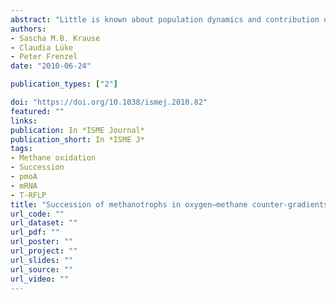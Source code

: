 ```yaml
---
abstract: "Little is known about population dynamics and contribution of specific taxa to methane oxidation in flooded rice paddies. In this article we investigate the succession of methanotrophs in oxygen–methane counter-gradients. We used a gradient microcosm system that simulates oxic–anoxic interfaces of a water-saturated paddy soils, and measured pmoA-based (gene encoding particulate methane monooxygenase) terminal restriction fragment length polymorphism (T-RFLP) profiles at both the transcription (mRNA) and the population (DNA) levels. The DNA T-RFLP profiles indicated that the methanotrophic community present clearly differed from the active methanotrophic community. We observed a succession of the methanotrophic community over time without any direct effect of pore water chemistry on the community structure. Both the total population and the active subpopulation changed with time, whereas methane oxidation rates remained nearly constant. Hence, we suggest that a diverse microbial seed bank of methanotrophs is important in maintaining the function in a dynamic ecosystem."
authors:
- Sascha M.B. Krause
- Claudia Lüke
- Peter Frenzel 
date: "2010-06-24"

publication_types: ["2"]

doi: "https://doi.org/10.1038/ismej.2010.82"
featured: ""
links:
publication: In *ISME Journal*
publication_short: In *ISME J*  
tags:
- Methane oxidation
- Succession
- pmoA
- mRNA
- T-RFLP
title: "Succession of methanotrophs in oxygen–methane counter-gradients of flooded rice paddies"
url_code: ""
url_dataset: ""
url_pdf: ""
url_poster: ""
url_project: ""
url_slides: ""
url_source: ""
url_video: ""
---
```

